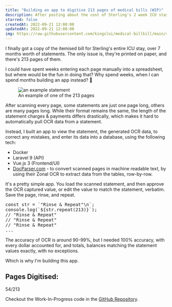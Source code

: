 ```yaml
---
title: "Building an app to digitise 213 pages of medical bills (WIP)"
description: After posting about the cost of Sterling's 2 week ICU stay, I finally got a full itemised bill of Sterling's entire 7 months in the ICU. The only issue, is that it's all paper-based. Following me along my journey as I digitise 213 pages of medical bills!
starred: false
createdAt: 2022-09-21 12:00:00
updatedAt: 2022-09-21 12:00:00
img: https://raw.githubusercontent.com/kingsloi/medical-billkill/main/screenshot.png
---
```


<div class="container">

<p class="lead">I finally got a copy of the itemised bill for Sterling's entire ICU stay, over 7 months worth of statements. The only issue is, they're printed on paper, and there's 213 pages of them.</p>

<p class="lead">I could have spent weeks entering each page manually into a spreadsheet, but where would be the fun in doing that? Why spend weeks, when I can spend months building an app instead? 😬</p>

<figure class="figure mt-4 mb-4">
    <img src="/i/example-medical-scanned-statement.jpeg" class="w-75 mx-auto d-block" alt="an example statement">
    <figcaption class="figure-caption">An example of one of the 213 pages</figcaption>
</figure>

<p>After scanning every page, some statements are just one page long, others are many pages long. While their format remains the same, the length of the statement charges &amp; payments differs drastically, which makes it hard to automatically pull OCR data from a statement.</p>

<p>Instead, I built an app to view the statement, the generated OCR data, to correct any mistakes, and enter its data into a database, using the following tech:</p>
<ul>
    <li>Docker</li>
    <li>Laravel 9 (API)</li>
    <li>Vue.js 3 (Frontend/UI)</li>
    <li><a href="https://docparser.com/">DocParser.com</a> - to convert scanned pages in machine readable text, by using their Zonal OCR to extract data from the tables, row-by-row.</li>
</ul>

<p>It's a pretty simple app. You load the scanned statement, and then approve the OCR captured value, or edit the value to match the statement, verbatim. Save the page, rinse, and repeat.</p>

<pre class="v-highlight javascript p-3 my-5">
const str = `"Rinse & Repeat"\n`;
console.log(`${str.repeat(213)}`);
// "Rinse & Repeat"
// "Rinse & Repeat"
// "Rinse & Repeat"
...
</pre>

<p>The accuracy of OCR is around 90-99%, but I needed 100% accuracy, with every dollar accounted for, and totals, balances matching the statement values exactly, with no exceptions.</p>

<p>Which is why I'm building this app.</p>

<h2>Pages Digitised:</h2>
<span class="d-block display-3 font-weight-bold mb-5">54/213</span>

<p>Checkout the Work-In-Progress code in the <a href="https://github.com/kingsloi/medical-billkill">GitHub Repository</a>.</p>

</div>
